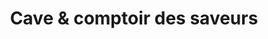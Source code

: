 ---
title: "Cave & comptoir des saveurs"
url: /lorient/cave-und-comptoir-des-saveurs/
shop: Getränke
---